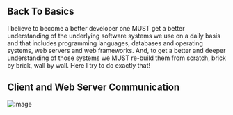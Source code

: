 ## Back To Basics
I believe to become a better developer one MUST get a better understanding of the underlying software systems we use on a daily basis and that includes programming languages, 
databases and operating systems, web servers and web frameworks. 
And, to get a better and deeper understanding of those systems we MUST re-build them from scratch, brick by brick, wall by wall.
Here I try to do exactly that!

## Client and Web Server Communication

![image](https://github.com/kiranneupane11/Building-a-Web-Server/assets/56816182/84a768ab-6c37-4b92-ac74-00d556f0348d)
